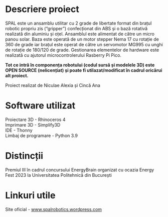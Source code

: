 # Descriere proiect

SPAL este un ansamblu utilitar cu 2 grade de libertate format din brațul robotic propriu zis (“gripper”) confecționat din ABS și o bază rotativă realizată din aluminiu și oțel. Ansamblul este alimentat de către un micro panou solar. Baza este operată de un motor stepper Nema 17 cu rotație de 360 de grade iar brațul este operat de către un servomotor MG995 cu unghi de rotație de 180/120 de grade. Gestionarea elementelor de hardware este realizată cu ajutorul microcontrolerului Rasberry Pi Pico.

**Tot ce intră în componența robotului (codul sursă și modelele 3D) este OPEN SOURCE (nelicențiat) și poate fi utilazat/modificat în cadrul oricărui alt proiect.**

Proiect realizat de Niculae Alexia și Cincă Ana

# Software utilizat

Proiectare 3D - Rhinoceros 4  
Imprimare 3D - Simplify3D  
IDE - Thonny  
Limbaj de programare - Python 3.9  

# Distincții

Premiul III în cadrul concursului EnergyBrain organizat cu ocazia Energy Fest 2023 la Universitatea Politehnică din București 

# Linkuri utile

Site oficial - www.spalrobotics.wordpress.com  




